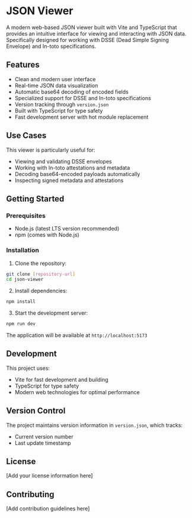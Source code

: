 # JSON Viewer

A modern web-based JSON viewer built with Vite and TypeScript that provides an intuitive interface for viewing and interacting with JSON data. Specifically designed for working with DSSE (Dead Simple Signing Envelope) and In-toto specifications.

## Features

- Clean and modern user interface
- Real-time JSON data visualization
- Automatic base64 decoding of encoded fields
- Specialized support for DSSE and In-toto specifications
- Version tracking through `version.json`
- Built with TypeScript for type safety
- Fast development server with hot module replacement

## Use Cases

This viewer is particularly useful for:
- Viewing and validating DSSE envelopes
- Working with In-toto attestations and metadata
- Decoding base64-encoded payloads automatically
- Inspecting signed metadata and attestations

## Getting Started

### Prerequisites

- Node.js (latest LTS version recommended)
- npm (comes with Node.js)

### Installation

1. Clone the repository:
```bash
git clone [repository-url]
cd json-viewer
```

2. Install dependencies:
```bash
npm install
```

3. Start the development server:
```bash
npm run dev
```

The application will be available at `http://localhost:5173`

## Development

This project uses:
- Vite for fast development and building
- TypeScript for type safety
- Modern web technologies for optimal performance

## Version Control

The project maintains version information in `version.json`, which tracks:
- Current version number
- Last update timestamp

## License

[Add your license information here]

## Contributing

[Add contribution guidelines here] 